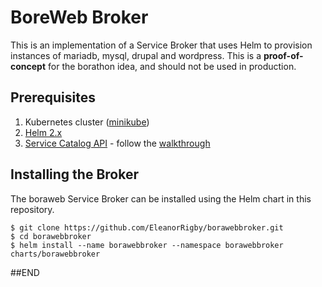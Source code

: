 # BoreWeb Broker

This is an implementation of a Service Broker that uses Helm to provision
instances of mariadb, mysql, drupal and wordpress. This is a
**proof-of-concept** for the borathon idea, and should not
be used in production.


## Prerequisites

1. Kubernetes cluster ([minikube](https://github.com/kubernetes/minikube))
2. [Helm 2.x](https://github.com/kubernetes/helm)
3. [Service Catalog API](https://github.com/kubernetes-incubator/service-catalog) - follow the [walkthrough](https://github.com/kubernetes-incubator/service-catalog/blob/master/docs/walkthrough.md)

## Installing the Broker

The boraweb Service Broker can be installed using the Helm chart in this
repository.

```
$ git clone https://github.com/EleanorRigby/borawebbroker.git
$ cd borawebbroker
$ helm install --name borawebbroker --namespace borawebbroker charts/borawebbroker
```
##END
